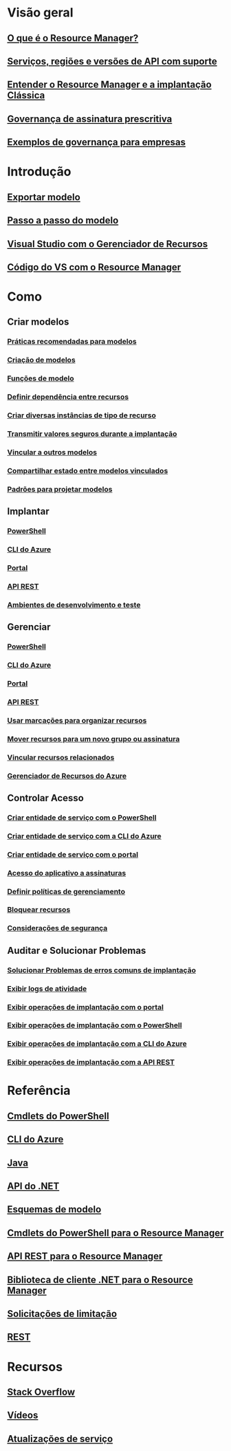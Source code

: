 # Visão geral
## [O que é o Resource Manager?](resource-group-overview.md)
## [Serviços, regiões e versões de API com suporte](../resource-manager-supported-services.md?toc=%2fazure%2fazure-resource-manager%2ftoc.json)
## [Entender o Resource Manager e a implantação Clássica](../resource-manager-deployment-model.md?toc=%2fazure%2fazure-resource-manager%2ftoc.json)
## [Governança de assinatura prescritiva](../resource-manager-subscription-governance.md?toc=%2fazure%2fazure-resource-manager%2ftoc.json)
## [Exemplos de governança para empresas](../resource-manager-subscription-examples.md?toc=%2fazure%2fazure-resource-manager%2ftoc.json)
# Introdução
## [Exportar modelo](../resource-manager-export-template.md?toc=%2fazure%2fazure-resource-manager%2ftoc.json)
## [Passo a passo do modelo](../resource-manager-template-walkthrough.md?toc=%2fazure%2fazure-resource-manager%2ftoc.json)
## [Visual Studio com o Gerenciador de Recursos](../vs-azure-tools-resource-groups-deployment-projects-create-deploy.md?toc=%2fazure%2fazure-resource-manager%2ftoc.json)
## [Código do VS com o Resource Manager](../resource-manager-vs-code.md?toc=%2fazure%2fazure-resource-manager%2ftoc.json)

# Como
## Criar modelos
### [Práticas recomendadas para modelos](../resource-manager-template-best-practices.md?toc=%2fazure%2fazure-resource-manager%2ftoc.json)
### [Criação de modelos](../resource-group-authoring-templates.md?toc=%2fazure%2fazure-resource-manager%2ftoc.json)
### [Funções de modelo](../resource-group-template-functions.md?toc=%2fazure%2fazure-resource-manager%2ftoc.json)
### [Definir dependência entre recursos](../resource-group-define-dependencies.md?toc=%2fazure%2fazure-resource-manager%2ftoc.json)
### [Criar diversas instâncias de tipo de recurso](../resource-group-create-multiple.md?toc=%2fazure%2fazure-resource-manager%2ftoc.json)
### [Transmitir valores seguros durante a implantação](../resource-manager-keyvault-parameter.md?toc=%2fazure%2fazure-resource-manager%2ftoc.json)
### [Vincular a outros modelos](../resource-group-linked-templates.md?toc=%2fazure%2fazure-resource-manager%2ftoc.json)
### [Compartilhar estado entre modelos vinculados](../best-practices-resource-manager-state.md?toc=%2fazure%2fazure-resource-manager%2ftoc.json)
### [Padrões para projetar modelos](../best-practices-resource-manager-design-templates.md?toc=%2fazure%2fazure-resource-manager%2ftoc.json)
## Implantar
### [PowerShell](../resource-group-template-deploy.md?toc=%2fazure%2fazure-resource-manager%2ftoc.json)
### [CLI do Azure](../resource-group-template-deploy-cli.md?toc=%2fazure%2fazure-resource-manager%2ftoc.json)
### [Portal](../resource-group-template-deploy-portal.md?toc=%2fazure%2fazure-resource-manager%2ftoc.json)
### [API REST](../resource-group-template-deploy-rest.md?toc=%2fazure%2fazure-resource-manager%2ftoc.json)
### [Ambientes de desenvolvimento e teste](../solution-dev-test-environments.md?toc=%2fazure%2fazure-resource-manager%2ftoc.json)
## Gerenciar
### [PowerShell](../powershell-azure-resource-manager.md?toc=%2fazure%2fazure-resource-manager%2ftoc.json)
### [CLI do Azure](../xplat-cli-azure-resource-manager.md?toc=%2fazure%2fazure-resource-manager%2ftoc.json)
### [Portal](../azure-portal/resource-group-portal.md?toc=%2fazure%2fazure-resource-manager%2ftoc.json)
### [API REST](../resource-manager-rest-api.md?toc=%2fazure%2fazure-resource-manager%2ftoc.json)
### [Usar marcações para organizar recursos](../resource-group-using-tags.md?toc=%2fazure%2fazure-resource-manager%2ftoc.json)
### [Mover recursos para um novo grupo ou assinatura](../resource-group-move-resources.md?toc=%2fazure%2fazure-resource-manager%2ftoc.json)
### [Vincular recursos relacionados](../resource-group-link-resources.md?toc=%2fazure%2fazure-resource-manager%2ftoc.json)
### [Gerenciador de Recursos do Azure](../resource-manager-resource-explorer.md?toc=%2fazure%2fazure-resource-manager%2ftoc.json)
## Controlar Acesso
### [Criar entidade de serviço com o PowerShell](../resource-group-authenticate-service-principal.md?toc=%2fazure%2fazure-resource-manager%2ftoc.json)
### [Criar entidade de serviço com a CLI do Azure](../resource-group-authenticate-service-principal-cli.md?toc=%2fazure%2fazure-resource-manager%2ftoc.json)
### [Criar entidade de serviço com o portal](../resource-group-create-service-principal-portal.md?toc=%2fazure%2fazure-resource-manager%2ftoc.json)
### [Acesso do aplicativo a assinaturas](../resource-manager-api-authentication.md?toc=%2fazure%2fazure-resource-manager%2ftoc.json)
### [Definir políticas de gerenciamento](../resource-manager-policy.md?toc=%2fazure%2fazure-resource-manager%2ftoc.json)
### [Bloquear recursos](../resource-group-lock-resources.md?toc=%2fazure%2fazure-resource-manager%2ftoc.json)
### [Considerações de segurança](../best-practices-resource-manager-security.md?toc=%2fazure%2fazure-resource-manager%2ftoc.json)
## Auditar e Solucionar Problemas
### [Solucionar Problemas de erros comuns de implantação](../resource-manager-common-deployment-errors.md?toc=%2fazure%2fazure-resource-manager%2ftoc.json)
### [Exibir logs de atividade](../resource-group-audit.md?toc=%2fazure%2fazure-resource-manager%2ftoc.json)
### [Exibir operações de implantação com o portal](../resource-manager-troubleshoot-deployments-portal.md?toc=%2fazure%2fazure-resource-manager%2ftoc.json)
### [Exibir operações de implantação com o PowerShell](../resource-manager-troubleshoot-deployments-powershell.md?toc=%2fazure%2fazure-resource-manager%2ftoc.json)
### [Exibir operações de implantação com a CLI do Azure](../resource-manager-troubleshoot-deployments-cli.md?toc=%2fazure%2fazure-resource-manager%2ftoc.json)
### [Exibir operações de implantação com a API REST](../resource-manager-troubleshoot-deployments-rest.md?toc=%2fazure%2fazure-resource-manager%2ftoc.json)
# Referência
## [Cmdlets do PowerShell](/powershell/azureps-cmdlets-docs/)
## [CLI do Azure](/cli/azure)
## [Java](/java/api)
## [API do .NET](/dotnet/api)
## [Esquemas de modelo](https://github.com/Azure/azure-resource-manager-schemas)
## [Cmdlets do PowerShell para o Resource Manager](/powershell/resourcemanager/azurerm.resources/v3.2.0/azurerm.resources)
## [API REST para o Resource Manager](/rest/api/resources/)
## [Biblioteca de cliente .NET para o Resource Manager](/dotnet/api/microsoft.azure.management.resourcemanager)
## [Solicitações de limitação](../resource-manager-request-limits.md?toc=%2fazure%2fazure-resource-manager%2ftoc.json)
## [REST](/rest/api/resources/)

# Recursos
## [Stack Overflow](http://stackoverflow.com/questions/tagged/azure-resource-manager)
## [Vídeos](https://azure.microsoft.com/documentation/videos/index/?services=azure-resource-manager)
## [Atualizações de serviço](https://azure.microsoft.com/updates/?product=azure-resource-manager) 

<!--HONumber=Nov16_HO2-->


